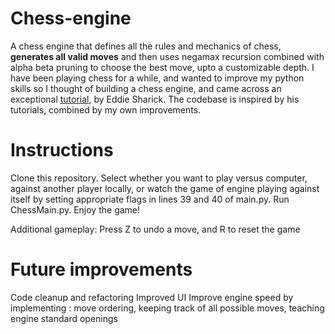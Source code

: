 # Chess-engine
A chess engine that defines all the rules and mechanics of chess, **generates all valid moves** and then uses negamax recursion combined with alpha beta pruning to choose the best move, upto a customizable depth.
I have been playing chess for a while, and wanted to improve my python skills so I thought of building a chess engine, and came across an exceptional [tutorial](URL "https://www.youtube.com/channel/UCaEohRz5bPHywGBwmR18Qww"), by Eddie Sharick. The codebase is inspired by his tutorials, combined by my own improvements.

# Instructions
Clone this repository.
Select whether you want to play versus computer, against another player locally, or watch the game of engine playing against itself by setting appropriate flags in lines 39 and 40 of main.py.
Run ChessMain.py.
Enjoy the game!

Additional gameplay: Press Z to undo a move, and R to reset the game

# Future improvements
Code cleanup and refactoring
Improved UI
Improve engine speed by implementing : move ordering, keeping track of all possible moves, teaching engine standard openings
